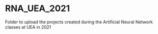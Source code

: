 # RNA_UEA_2021
Folder to upload the projects created during the Artificial Neural Network classes at UEA in 2021
